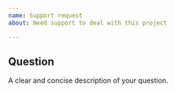 ```yaml
---
name: Support request
about: Need support to deal with this project

---
```


## Question
A clear and concise description of your question.
